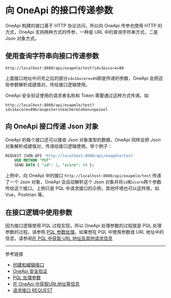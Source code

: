 # 向 OneApi 的接口传递参数

OneApi 构建的接口基于 HTTP 协议访问，所以向 OneApi 传参也使用 HTTP 的方式，OneApi 支持两种方式的传参，一种是 URL 中的查询字符串方式，二是 Json 对象方式。

## 使用查询字符串向接口传递参数

```
http://localhost:8080/api/exapmle/test?id=1&score=89
```

上面接口地址中问号之后的部分`id=1&score=89`即是传递的参数，OneApi 会把这些参数解析成键值对，传给接口逻辑使用。

OneApi 安全验证使用的请求者名称和 Token 需要通过这种方式传递。如

```
http://localhost:8080/api/exapmle/test?id=1&score=89&reuqester=teacher&token=npeiwxl
```

## 向 OneApi 接口传递 Json 对象

OneApi 的每个接口还可以接收 Json 对象类型的数据，OneApi 同样会把 Json 对象解析成键值对，传递给接口逻辑使用。举个例子：

```sql
REQUEST JSON API 'http://localhost:8080/api/exapmle/test'
    USE METHOD "PUT"
    SEND DATA { "id": 1, "score": 89 };
```

上例中，向 OneApi 中的接口 `http://localhost:8080/api/exapmle/test` 传递了一个 Json 对象，OneApi 会自动解析这个 Json 对象并将`id`和`score`两个参数传给这个接口。上例只是 PQL 中请求接口的示例，其他环境也可以这样用，如 Vue，Postman 等。

## 在接口逻辑中使用参数

因为接口逻辑使用 PQL 过程实现，所以 OneApi 处理参数的过程就是 PQL 处理参数的过程。请参照 [PQL 参数处理](/pql/params.md)。如果想在 PQL 中使用参数或 URL 地址中的信息，请参阅[在 PQL 中获取 URL 地址及其他请求信息](/oneapi/request.md)

---
参考链接

* [创建和编辑接口](/oneapi/edit.md)
* [OneApi 安全验证](/oneapi/token.md)
* [PQL 处理参数](/pql/param.md)
* [在 OneApi 中获取URL地址等信息](/oneapi/request.md)
* [请求接口 REQUEST](/pql/request.md)